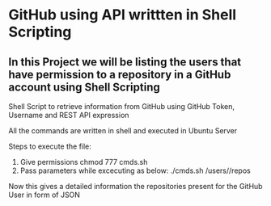 # GitHub using API writtten in Shell Scripting

## In this Project we will be listing the users that have permission to a repository in a GitHub account using Shell Scripting

Shell Script to retrieve information from GitHub using GitHub Token, Username and REST API expression    
                 
All the commands are written in shell and executed in Ubuntu Server  
  
Steps to execute the file:
 
1) Give permissions chmod 777 cmds.sh
2) Pass parameters while excecuting as below:
./cmds.sh <GitHub-Token> /users/<GitHub-Username>/repos
  
  
 Now this gives a detailed information the repositories present for the GitHub User in form of JSON

